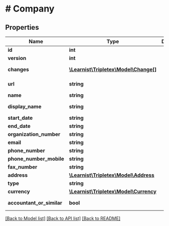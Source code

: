 # # Company

## Properties

Name | Type | Description | Notes
------------ | ------------- | ------------- | -------------
**id** | **int** |  | [optional]
**version** | **int** |  | [optional]
**changes** | [**\Learnist\Tripletex\Model\Change[]**](Change.md) |  | [optional] [readonly]
**url** | **string** |  | [optional] [readonly]
**name** | **string** |  |
**display_name** | **string** |  | [optional] [readonly]
**start_date** | **string** |  | [optional]
**end_date** | **string** |  | [optional]
**organization_number** | **string** |  | [optional]
**email** | **string** |  | [optional]
**phone_number** | **string** |  | [optional]
**phone_number_mobile** | **string** |  | [optional]
**fax_number** | **string** |  | [optional]
**address** | [**\Learnist\Tripletex\Model\Address**](Address.md) |  |
**type** | **string** |  |
**currency** | [**\Learnist\Tripletex\Model\Currency**](Currency.md) |  | [optional]
**accountant_or_similar** | **bool** |  | [optional] [readonly]

[[Back to Model list]](../../README.md#models) [[Back to API list]](../../README.md#endpoints) [[Back to README]](../../README.md)
